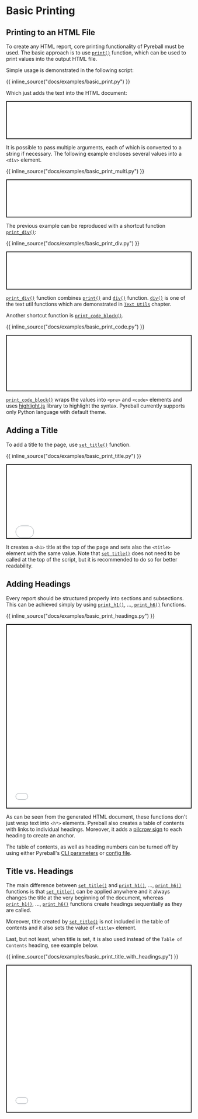 # Basic Printing

## Printing to an HTML File

To create any HTML report, core printing functionality of Pyreball must be used.
The basic approach is to use [`print()`](../api/pyreball_html/#pyreball.html.print) function, which can be used to print
values into the output HTML file.

Simple usage is demonstrated in the following script:

{{ inline_source("docs/examples/basic_print.py") }}

Which just adds the text into the HTML document:

<iframe style="border:2px solid;" src="../examples/basic_print.html" height="100" width="100%" title="Iframe Example"></iframe>

It is possible to pass multiple arguments, each of which is converted to a string if necessary.
The following example encloses several values into a `<div>` element.

{{ inline_source("docs/examples/basic_print_multi.py") }}

<iframe style="border:2px solid;" src="../examples/basic_print_multi.html" height="100" width="100%" title="Iframe Example"></iframe>

The previous example can be reproduced with a shortcut
function [`print_div()`](../api/pyreball_html/#pyreball.html.print_div):

{{ inline_source("docs/examples/basic_print_div.py") }}

<iframe style="border:2px solid;" src="../examples/basic_print_div.html" height="100" width="100%" title="Iframe Example"></iframe>

[`print_div()`](../api/pyreball_html/#pyreball.html.print_div) function combines
[`print()`](../api/pyreball_html/#pyreball.html.print) and [`div()`](../api/pyreball_text/#pyreball.text.div) function.
[`div()`](../api/pyreball_text/#pyreball.text.div) is one of the text util functions which are demonstrated in
[`Text Utils`](../text_utils/) chapter.

Another shortcut function is [`print_code_block()`](../api/pyreball_html/#pyreball.html.print_code_block).

{{ inline_source("docs/examples/basic_print_code.py") }}

<iframe style="border:2px solid;" src="../examples/basic_print_code.html" height="150" width="100%" title="Iframe Example"></iframe>

[`print_code_block()`](../api/pyreball_html/#pyreball.html.print_code_block) wraps the values into `<pre>`
and `<code>` elements and uses [highlight.js](https://highlightjs.org/) library to highlight the syntax.
Pyreball currently supports only Python language with default theme.

## Adding a Title

To add a title to the page, use [`set_title()`](../api/pyreball_html/#pyreball.html.set_title) function.

{{ inline_source("docs/examples/basic_print_title.py") }}

<iframe style="border:2px solid;" src="../examples/basic_print_title.html" height="200" width="100%" title="Iframe Example"></iframe>

It creates a `<h1>` title at the top of the page and sets also the `<title>` element with the same value.
Note that [`set_title()`](../api/pyreball_html/#pyreball.html.set_title) does not need to be called at the top of the
script, but it is recommended to do so for better readability.

## Adding Headings

Every report should be structured properly into sections and subsections.
This can be achieved simply by
using [`print_h1()`](../api/pyreball_html/#pyreball.html.print_h1), ...,
[`print_h6()`](../api/pyreball_html/#pyreball.html.print_h6) functions.

{{ inline_source("docs/examples/basic_print_headings.py") }}

<iframe style="border:2px solid;" src="../examples/basic_print_headings.html" height="500" width="100%" title="Iframe Example"></iframe>

As can be seen from the generated HTML document, these functions don't just wrap text into `<h*>` elements.
Pyreball also creates a table of contents with links to individual headings.
Moreover, it adds a [pilcrow sign](https://en.wikipedia.org/wiki/Pilcrow) to each heading to create an anchor.

The table of contents, as well as heading numbers can be turned off by using either
Pyreball's [CLI parameters](../cli_parameters/) or [config file](../config_file/).

## Title vs. Headings

The main difference between [`set_title()`](../api/pyreball_html/#pyreball.html.set_title)
and [`print_h1()`](../api/pyreball_html/#pyreball.html.print_h1), ...,
[`print_h6()`](../api/pyreball_html/#pyreball.html.print_h6) functions is
that [`set_title()`](../api/pyreball_html/#pyreball.html.set_title) can be applied anywhere and it always changes the
title at the very beginning of the document, whereas [`print_h1()`](../api/pyreball_html/#pyreball.html.print_h1), ...,
[`print_h6()`](../api/pyreball_html/#pyreball.html.print_h6) functions create headings sequentially as they are called.

Moreover, title created by [`set_title()`](../api/pyreball_html/#pyreball.html.set_title) is not included in the table
of contents and it also sets the value of `<title>` element.

Last, but not least, when title is set, it is also used instead of the `Table of Contents` heading, see example below.

{{ inline_source("docs/examples/basic_print_title_with_headings.py") }}

<iframe style="border:2px solid;" src="../examples/basic_print_title_with_headings.html" height="400" width="100%" title="Iframe Example"></iframe>